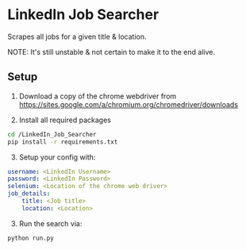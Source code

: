# LinkedIn Job Searcher

Scrapes all jobs for a given title & location.

NOTE: It's still unstable & not certain to make it to the end alive.


## Setup

1. Download a copy of the chrome webdriver from https://sites.google.com/a/chromium.org/chromedriver/downloads


2. Install all required packages
```bash
cd /LinkedIn_Job_Searcher
pip install -r requirements.txt
```

3. Setup your config with:
```yaml
username: <LinkedIn Username>
password: <LinkedIn Password>
selenium: <Location of the chrome web driver>
job_details:
    title: <Job title>
    location: <Location>
```

3. Run the search via:
```bash
python run.py
```